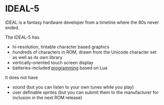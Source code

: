 # IDEAL-5

IDEAL is a fantasy hardware developer from a timeline where the 80s never ended.

The IDEAL-5 has

* hi-resolution, tintable character based graphics
* hundreds of characters in ROM, drawn from the Unicode character set as well as its own library
* vertically-oriented touch screen display
* batteries-included [programming](doc/keywords.md) based on Lua

It does not have

* sound (but you can listen to your own tunes while you play)
* user definable sprites (but you can submit them to the manufacturer for inclusion in the next ROM release)

